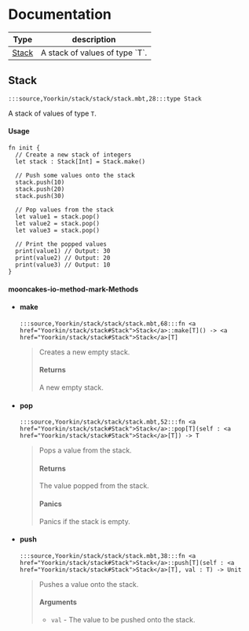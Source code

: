 # Documentation
|Type|description|
|---|---|
|[Stack](#Stack)| A stack of values of type \`T\`.|

## Stack

```moonbit
:::source,Yoorkin/stack/stack/stack.mbt,28:::type Stack
```
 A stack of values of type `T`.

 #### Usage

 ```
 fn init {
   // Create a new stack of integers
   let stack : Stack[Int] = Stack.make()
 
   // Push some values onto the stack
   stack.push(10)
   stack.push(20)
   stack.push(30)
 
   // Pop values from the stack
   let value1 = stack.pop()
   let value2 = stack.pop()
   let value3 = stack.pop()
 
   // Print the popped values
   print(value1) // Output: 30
   print(value2) // Output: 20
   print(value3) // Output: 10
 }
 ```


#### mooncakes-io-method-mark-Methods
- #### make
  ```moonbit
  :::source,Yoorkin/stack/stack/stack.mbt,68:::fn <a href="Yoorkin/stack/stack#Stack">Stack</a>::make[T]() -> <a href="Yoorkin/stack/stack#Stack">Stack</a>[T]
  ```
  >  Creates a new empty stack.
  > 
  >  #### Returns
  > 
  >  A new empty stack.
  > 
- #### pop
  ```moonbit
  :::source,Yoorkin/stack/stack/stack.mbt,52:::fn <a href="Yoorkin/stack/stack#Stack">Stack</a>::pop[T](self : <a href="Yoorkin/stack/stack#Stack">Stack</a>[T]) -> T
  ```
  >  Pops a value from the stack.
  > 
  >  #### Returns
  > 
  >  The value popped from the stack.
  > 
  >  #### Panics
  > 
  >  Panics if the stack is empty.
  > 
- #### push
  ```moonbit
  :::source,Yoorkin/stack/stack/stack.mbt,38:::fn <a href="Yoorkin/stack/stack#Stack">Stack</a>::push[T](self : <a href="Yoorkin/stack/stack#Stack">Stack</a>[T], val : T) -> Unit
  ```
  >  Pushes a value onto the stack.
  > 
  >  #### Arguments
  > 
  >  * `val` - The value to be pushed onto the stack.
  > 

